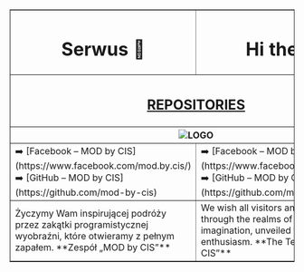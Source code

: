 <table border="1">
  <tr>
    <th><h1>Serwus 👋</h1></th>
    <th><h1>Hi there 👋</h1></th>
  </tr> 

  <tr><th colspan="2"><h2><a href="https://github.com/orgs/mod-by-cis/repositories">REPOSITORIES</a></h2></th></tr>
  <tr><th colspan="2"><img src="https://raw.githubusercontent.com/mod-by-cis/.github/refs/heads/main/profile/logo/LOGO_B.JPG" alt="LOGO" /></th></tr>
  

  
  <tr>
    <td>
      ➡️ [Facebook – MOD by CIS](https://www.facebook.com/mod.by.cis/)  
      ➡️ [GitHub – MOD by CIS](https://github.com/mod-by-cis)  
    </td>
    <td>
      ➡️ [Facebook – MOD by CIS](https://www.facebook.com/mod.by.cis/)  
      ➡️ [GitHub – MOD by CIS](https://github.com/mod-by-cis)  
    </td>
  </tr>
 

  

  <tr>
    <td>
      Życzymy Wam inspirującej podróży przez zakątki programistycznej wyobraźni, które otwieramy z pełnym zapałem.  
      **Zespół „MOD by CIS”**
    </td>
    <td>
      We wish all visitors an inspiring journey through the realms of programming imagination, unveiled with passion and enthusiasm.  
      **The Team of “MOD by CIS”**
    </td>
  </tr>
</table>




<!--

**Here are some ideas to get you started:**

🙋‍♀️ A short introduction - what is your organization all about?
🌈 Contribution guidelines - how can the community get involved?
👩‍💻 Useful resources - where can the community find your docs? Is there anything else the community should know?
🍿 Fun facts - what does your team eat for breakfast?
🧙 Remember, you can do mighty things with the power of [Markdown](https://docs.github.com/github/writing-on-github/getting-started-with-writing-and-formatting-on-github/basic-writing-and-formatting-syntax)
-->
